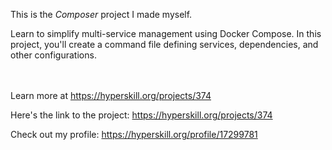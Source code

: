This is the *Composer* project I made myself.


<p><span>Learn to simplify multi-service management using Docker Compose. In this project, you'll create a command file defining services, dependencies, and other configurations.</span></p><br/><br/>Learn more at <a href="https://hyperskill.org/projects/374?utm_source=ide&utm_medium=ide&utm_campaign=ide&utm_content=project-card">https://hyperskill.org/projects/374</a>

Here's the link to the project: https://hyperskill.org/projects/374

Check out my profile: https://hyperskill.org/profile/17299781